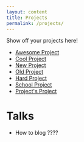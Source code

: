 ```yaml
---
layout: content
title: Projects
permalink: /projects/
---
```


Show off your projects here!
- [Awesome Project]()
- [Cool Project]()
- [New Project]()
- [Old Project]()
- [Hard Project]()
- [School Project]()
- [Project's Project]()

# Talks
- How to blog ????
